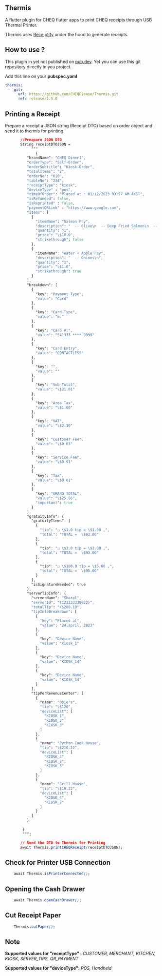


## Thermis

A flutter plugin for CHEQ flutter apps to print CHEQ receipts through USB Thermal Printer. 

Thermis uses [Receiptify](https://github.com/CHEQPlease/Receiptify) under the hood to generate receipts.

**How to use ?**
---
This plugin in yet not published on [pub.dev](https://pub.dev). Yet you can use this git repository directly in you project.

Add this line on your **pubspec.yaml**

```yaml
thermis:
    git:
      url: https://github.com/CHEQPlease/Thermis.git
      ref: release/1.5.0
```

**Printing a Receipt**
--
Prepare a receipt a JSON string (Receipt DTO) based on order object and send it to thermis for printing.
```css
	   //Preapare JSON DTO   
	   String receiptDTOJSON = 
			""" 
              {
          "brandName": "CHEQ Diner1",
          "orderType": "Self-Order",
          "orderSubtitle": "Kiosk-Order",
          "totalItems": "2",
          "orderNo": "K10",
          "tableNo": "234",
          "receiptType": "kiosk",
          "deviceType" : "pos",
          "timeOfOrder": "Placed at : 01/12/2023 03:57 AM AKST",
          "isRefunded": false,
          "isReprinted" : false,
          "paymentQRLink" : "https://www.google.com",
          "items": [
            {
              "itemName": "Salmon Fry",
              "description": "  -- Olive\n  -- Deep Fried Salmon\n  -- ADD Addition 1\n  -- no Nuts\n  -- no Olive Oil\n  -- Substitution 1 SUB\n  -- allergy 1 ALLERGY\n",
              "quantity": "1",
              "price": "\$10.0",
              "strikethrough": false
            },
            {
              "itemName": "Water + Apple Pay",
              "description": "  -- Onions\n",
              "quantity": "1",
              "price": "\$1.0",
              "strikethrough": true
            }
          ],
          "breakdown": [
            {
              "key": "Payment Type",
              "value": "Card"
            },
            {
              "key": "Card Type",
              "value": "mc"
            },
            {
              "key": "Card #:",
              "value": "541333 **** 9999"
            },
            {
              "key": "Card Entry",
              "value": "CONTACTLESS"
            },
            {
              "key": "",
              "value": ""
            },
            {
              "key": "Sub Total",
              "value": "\$21.01"
            },
            {
              "key": "Area Tax",
              "value": "\$1.00"
            },
            {
              "key": "VAT",
              "value": "\$2.10"
            },
            {
              "key": "Customer Fee",
              "value": "\$0.63"
            },
            {
              "key": "Service Fee",
              "value": "\$0.91"
            },
            {
              "key": "Tax",
              "value": "\$0.01"
            },
            {
              "key": "GRAND TOTAL",
              "value": "\$25.66",
              "important": true
            }
          ],
          "gratuityInfo": {
            "gratuityItems": [
              {
                "tip": "❏ \$1.0 tip = \$1.00 ,",
                "total": "TOTAL =  \$93.00"
              },
              {
                "tip": "❏ \$3.0 tip = \$3.00 ,",
                "total": "TOTAL =  \$93.00"
              },
              {
                "tip": "❏ \$100.0 tip = \$5.00 ,",
                "total": "TOTAL =  \$95.00"
              }
            ],
            "isSignatureNeeded": true
          },
          "serverTipInfo": {
            "serverName": "Shorol",
            "serverId": "(123333330022)",
            "totalTip": "\$200.19",
            "tipInfoBreakdown": [
              {
                "key": "Placed at",
                "value": "24,april, 2023"
              },
              {
                "key": "Device Name",
                "value": "Kiosk_1"
              },
              {
                "key": "Device Name",
                "value": "KIOSK_14"
              },
              {
                "key": "Device Name",
                "value": "KIOSK_14"
              }
            ],
            "tipPerRevenueCenter": [
              {
                "name": "Obie's",
                "tip": "\$120",
                "deviceList": [
                  "KIOSK_1",
                  "KIOSK_2",
                  "KIOSK_3"
                ]
              },
              {
                "name": "Python Cook House",
                "tip": "\$210.22",
                "deviceList": [
                  "KIOSK_4",
                  "KIOSK_2",
                  "KIOSK_5"
                ]
              },
              {
                "name": "Grill House",
                "tip": "\$10.22",
                "deviceList": [
                  "KIOSK_4",
                  "KIOSK_2"
                ]
              }
            ]
          }
        
        }
		""";

	   // Send the DTO to Thermis for Printing
       await Thermis.printCHEQReceipt(receiptDTOJSON);

```
**Check for Printer USB Connection**
--
```css
    await Thermis.isPrinterConnected();
```

**Opening the Cash Drawer**
--
```css
    await Thermis.openCashDrawer();
```
**Cut Receipt Paper**
--
```css
    Thermis.cutPaper();
```


Note
---------------
**Supported values for "receiptType" :**
*CUSTOMER, 
MERCHANT, 
KITCHEN, 
KIOSK, 
SERVER_TIPS, 
QR_PAYMENT*

**Supported values for "deviceType":**
*POS,
Handheld*
 
